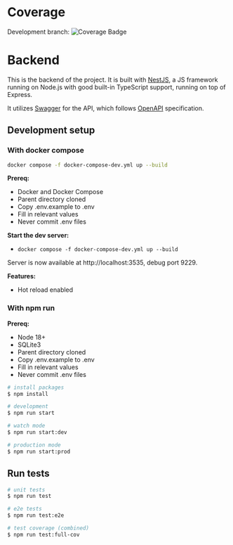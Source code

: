 # Coverage
<!-- Main branch: ![Coverage Badge](../../blob/badges/backend/coverage/badges-main.svg) -->
Development branch: ![Coverage Badge](../../blob/badges/backend/coverage/badges-development.svg)

# Backend

This is the backend of the project. It is built with [NestJS](https://nestjs.com/), a JS framework running on Node.js with good built-in TypeScript support, running on top of Express. 

It utilizes [Swagger](https://swagger.io/) for the API, which follows [OpenAPI](https://swagger.io/resources/open-api/) specification.

## Development setup

### With docker compose

```bash
docker compose -f docker-compose-dev.yml up --build
```

**Prereq:**
* Docker and Docker Compose
* Parent directory cloned
* Copy .env.example to .env
 * Fill in relevant values
 * Never commit .env files

**Start the dev server:**
* `docker compose -f docker-compose-dev.yml up --build`

Server is now available at http://localhost:3535, debug port 9229.

**Features:**
* Hot reload enabled

### With npm run 

**Prereq:** 
* Node 18+
* SQLite3
* Parent directory cloned
* Copy .env.example to .env
 * Fill in relevant values
 * Never commit .env files

```bash
# install packages
$ npm install

# development
$ npm run start

# watch mode
$ npm run start:dev

# production mode
$ npm run start:prod
```

## Run tests

```bash
# unit tests
$ npm run test

# e2e tests
$ npm run test:e2e

# test coverage (combined)
$ npm run test:full-cov
```